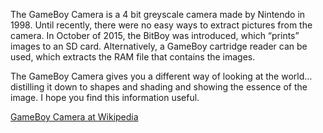 The GameBoy Camera is a 4 bit greyscale camera made by Nintendo in 1998. Until recently, there were no easy ways to extract pictures from the camera. In October of 2015, the BitBoy was introduced, which “prints” images to an SD card. Alternatively, a GameBoy cartridge reader can be used, which extracts the RAM file that contains the images.

The GameBoy Camera gives you a different way of looking at the world…distilling it down to shapes and shading and showing the essence of the image. I hope you find this information useful.

[GameBoy Camera at Wikipedia](https://en.wikipedia.org/wiki/Game_Boy_Camera)
